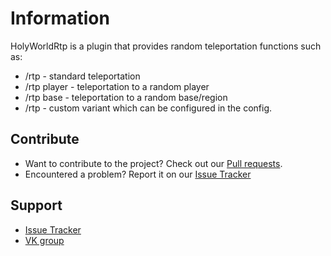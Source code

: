 # Information
HolyWorldRtp is a plugin that provides random teleportation functions such as:

- /rtp - standard teleportation
- /rtp player - teleportation to a random player
- /rtp base - teleportation to a random base/region
- /rtp <castom> - custom variant which can be configured in the config.

## Contribute
- Want to contribute to the project? Check out our [Pull requests](https://github.com/CodeLomer/HolyWorldRtp/pulls).
- Encountered a problem? Report it on our [Issue Tracker](https://github.com/CodeLomer/HolyWorldRtp/issues)

## Support
- [Issue Tracker](https://github.com/CodeLomer/HolyWorldRtp/issues)
- [VK group](https://vk.com/plugincrafting)

